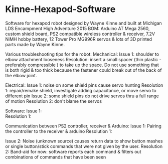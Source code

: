 # Kinne-Hexapod-Software
Software for hexapod robot designed by Wayne Kinne and built at Michigan LDS Encampment High Adventure 2015
BOM: Arduino AT Mega 2560, custom shield board, PS2 compatible wireless controller & receiver, 7.2V NiMH hobby battery, 12 Tower Pro MG996R servos & lots of 3D printed parts made by Wayne Kinne. 



Various troubleshooting tips for the robot:
Mechanical:
  Issue 1: shoulder to elbow attachment looseness
    Resolution: insert a small spacer (thin plastic - preferably compressible ) to take up the space. Do not use something         that is both rigid & too thick because the fastener could break out of the back of the elbow joint.

Electrical: 
  Issue 1: noise on some shield pins cause servo hunting
    Resolution 1: repair/remake shield, investigate adding capacitance, or move servo to different pin
  Issue 2: some shield pins do not drive servos thru a full range of motion
    Resolution 2: don't blame the servos

Software: 
Issue 1:  
  Resolution 1: 

Communication between PS2 controller, receiver & Arduino:
  Issue 1: Pairing the controller to the receiver & arduino
    Resolution 1: 

  Issue 2: Noise (unknown source) causes return data to show button mashes or single button/stick commands that were not         given by the user.
    Resolution 2: Band-aid for now: software reports each command & filters out combinations of commands that have been seen 








